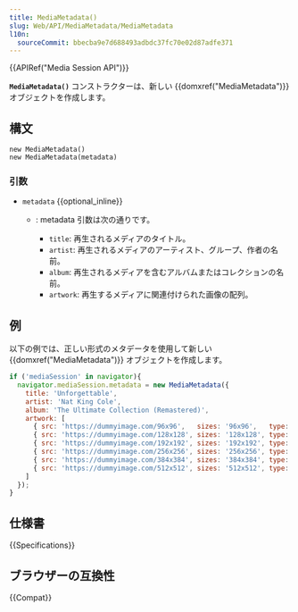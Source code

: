 ```yaml
---
title: MediaMetadata()
slug: Web/API/MediaMetadata/MediaMetadata
l10n:
  sourceCommit: bbecba9e7d688493adbdc37fc70e02d87adfe371
---
```


{{APIRef("Media Session API")}}

**`MediaMetadata()`** コンストラクターは、新しい {{domxref("MediaMetadata")}} オブジェクトを作成します。

## 構文

```js-nolint
new MediaMetadata()
new MediaMetadata(metadata)
```

### 引数

- `metadata` {{optional_inline}}

  - : metadata 引数は次の通りです。

    - `title`: 再生されるメディアのタイトル。
    - `artist`: 再生されるメディアのアーティスト、グループ、作者の名前。
    - `album`: 再生されるメディアを含むアルバムまたはコレクションの名前。
    - `artwork`: 再生するメディアに関連付けられた画像の配列。

## 例

以下の例では、正しい形式のメタデータを使用して新しい {{domxref("MediaMetadata")}} オブジェクトを作成します。

```js
if ('mediaSession' in navigator){
  navigator.mediaSession.metadata = new MediaMetadata({
    title: 'Unforgettable',
    artist: 'Nat King Cole',
    album: 'The Ultimate Collection (Remastered)',
    artwork: [
      { src: 'https://dummyimage.com/96x96',   sizes: '96x96',   type: 'image/png' },
      { src: 'https://dummyimage.com/128x128', sizes: '128x128', type: 'image/png' },
      { src: 'https://dummyimage.com/192x192', sizes: '192x192', type: 'image/png' },
      { src: 'https://dummyimage.com/256x256', sizes: '256x256', type: 'image/png' },
      { src: 'https://dummyimage.com/384x384', sizes: '384x384', type: 'image/png' },
      { src: 'https://dummyimage.com/512x512', sizes: '512x512', type: 'image/png' },
    ]
  });
}
```

## 仕様書

{{Specifications}}

## ブラウザーの互換性

{{Compat}}
